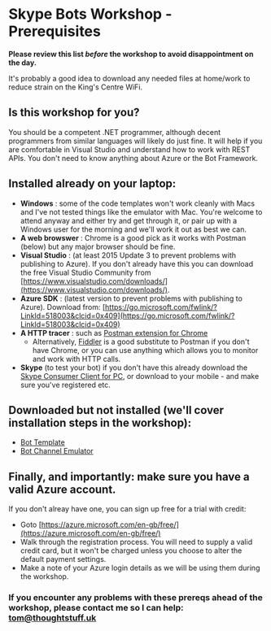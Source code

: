 
# Skype Bots Workshop - Prerequisites

__Please review this list *before* the workshop to avoid disappointment on the day.__ 

It's probably a good idea to download any needed files at home/work to reduce strain on the King's Centre WiFi.

Is this workshop for you?
------------
You should be a competent .NET programmer, although decent programmers from similar languages will likely do just fine. It will help if you are comfortable in Visual Studio and understand how to work with REST APIs. You don't need to know anything about Azure or the Bot Framework.

Installed already on your laptop:
------------
* __Windows__ : some of the code templates won't work cleanly with Macs and I've not tested things like the emulator with Mac. You're welcome to attend anyway and either try and get through it, or pair up with a Windows user for the morning and we'll work it out as best we can.
* __A web browswer__ : Chrome is a good pick as it works with Postman (below) but any major browser should be fine.
* __Visual Studio__ : (at least 2015 Update 3 to prevent problems with publishing to Azure). If you don't already have this you can download the free Visual Studio Community from [https://www.visualstudio.com/downloads/](https://www.visualstudio.com/downloads/).
* __Azure SDK__ : (latest version to prevent problems with publishing to Azure). Download from: [https://go.microsoft.com/fwlink/?LinkId=518003&clcid=0x409](https://go.microsoft.com/fwlink/?LinkId=518003&clcid=0x409)
* __A HTTP tracer__ : such as [Postman extension for Chrome](https://chrome.google.com/webstore/detail/postman/fhbjgbiflinjbdggehcddcbncdddomop?hl=en)
  * Alternatively, [Fiddler](http://www.telerik.com/fiddler) is a good substitute to Postman if you don't have Chrome, or you can use anything which allows you to monitor and work with HTTP calls.
* __Skype__ (to test your bot) if you don't have this already download the [Skype Consumer Client for PC](https://www.skype.com/en/download-skype/skype-for-computer/), or download to your mobile - and make sure you've registered etc.
  
  
Downloaded but not installed (we'll cover installation steps in the workshop):
------------
* [Bot Template](http://aka.ms/bf-bc-vstemplate)
* [Bot Channel Emulator](https://emulator.botframework.com/)


Finally, and importantly: make sure you have a valid Azure account.
------------

If you don't alreay have one, you can sign up free for a trial with credit:

* Goto [https://azure.microsoft.com/en-gb/free/](https://azure.microsoft.com/en-gb/free/)
* Walk through the registration process. You will need to supply a valid credit card, but it won't be charged unless you choose to alter the default payment settings.
* Make a note of your Azure login details as we will be using them during the workshop.

### If you encounter any problems with these prereqs ahead of the workshop, please contact me so I can help: [tom@thoughtstuff.uk](mailto:tom@thoughtstuff.co.uk)


